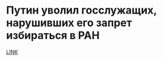 # Путин уволил госслужащих, нарушивших его запрет избираться в РАН



[LINK](https://varlamov.ru/2101683.html)